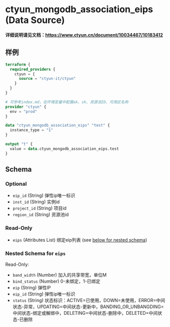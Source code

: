 # ctyun_mongodb_association_eips (Data Source)
**详细说明请见文档：https://www.ctyun.cn/document/10034467/10183412**



## 样例

```terraform
terraform {
  required_providers {
    ctyun = {
      source = "ctyun-it/ctyun"
    }
  }
}

# 可参考index.md，在环境变量中配置ak、sk、资源池ID、可用区名称
provider "ctyun" {
  env = "prod"
}

data "ctyun_mongodb_association_eips" "test" {
  instance_type = "1"
}

output "t" {
  value = data.ctyun_mongodb_association_eips.test
}
```

<!-- schema generated by tfplugindocs -->
## Schema

### Optional

- `eip_id` (String) 弹性ip唯一标识
- `inst_id` (String) 实例id
- `project_id` (String) 项目id
- `region_id` (String) 资源池id

### Read-Only

- `eips` (Attributes List) 绑定eip列表 (see [below for nested schema](#nestedatt--eips))

<a id="nestedatt--eips"></a>
### Nested Schema for `eips`

Read-Only:

- `band_width` (Number) 加入的共享带宽，单位M
- `bind_status` (Number) 0-未绑定，1-已绑定
- `eip` (String) 弹性IP
- `eip_id` (String) 弹性ip唯一标识
- `status` (String) 状态标识：ACTIVE=已使用，DOWN=未使用，ERROR=中间状态-异常，UPDATING=中间状态-更新中，BANDING_OR_UNBANGDING=中间状态-绑定或解绑中，DELETING=中间状态-删除中，DELETED=中间状态-已删除